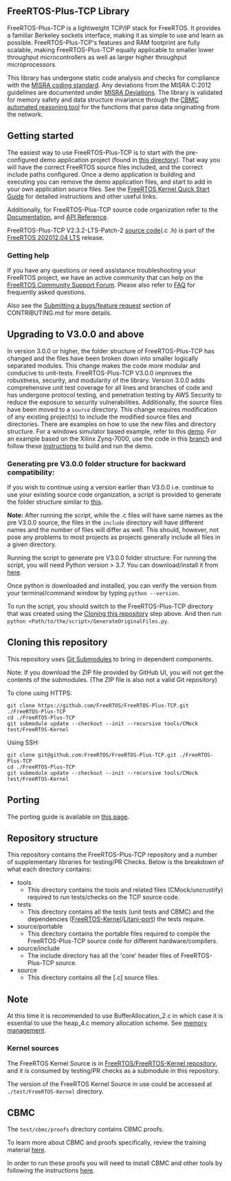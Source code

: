 ## FreeRTOS-Plus-TCP Library
FreeRTOS-Plus-TCP is a lightweight TCP/IP stack for FreeRTOS. It provides a familiar Berkeley sockets interface, making it as simple to use and learn as possible. FreeRTOS-Plus-TCP's features and RAM footprint are fully scalable, making FreeRTOS-Plus-TCP equally applicable to smaller lower throughput microcontrollers as well as larger higher throughput microprocessors.

This library has undergone static code analysis and checks for compliance with the [MISRA coding standard](https://www.misra.org.uk/). Any deviations from the MISRA C:2012 guidelines are documented under [MISRA Deviations](https://github.com/FreeRTOS/FreeRTOS-Plus-TCP/blob/main/MISRA.md). The library is validated for memory safety and data structure invariance through the [CBMC automated reasoning tool](https://www.cprover.org/cbmc/) for the functions that parse data originating from the network.

## Getting started
The easiest way to use FreeRTOS-Plus-TCP is to start with the pre-configured demo application project (found in [this directory](https://github.com/FreeRTOS/FreeRTOS/tree/master/FreeRTOS-Plus/Demo/FreeRTOS_Plus_TCP_Minimal_Windows_Simulator)).  That way you will have the correct FreeRTOS source files included, and the correct include paths configured.  Once a demo application is building and executing you can remove the demo application files, and start to add in your own application source files.  See the [FreeRTOS Kernel Quick Start Guide](https://www.freertos.org/FreeRTOS-quick-start-guide.html) for detailed instructions and other useful links.

Additionally, for FreeRTOS-Plus-TCP source code organization refer to the [Documentation](http://www.FreeRTOS.org/FreeRTOS-Plus/FreeRTOS_Plus_TCP/TCP_Networking_Tutorial.html), and [API Reference](https://freertos.org/FreeRTOS-Plus/FreeRTOS_Plus_TCP/FreeRTOS_TCP_API_Functions.html).

FreeRTOS-Plus-TCP V2.3.2-LTS-Patch-2 [source code](https://github.com/FreeRTOS/FreeRTOS-Plus-TCP/tree/V2.3.2-LTS-Patch-2)(.c .h) is part of the [FreeRTOS 202012.04 LTS](https://github.com/FreeRTOS/FreeRTOS-LTS/tree/202012.04-LTS) release.

### Getting help
If you have any questions or need assistance troubleshooting your FreeRTOS project, we have an active community that can help on the [FreeRTOS Community Support Forum](https://forums.freertos.org). Please also refer to [FAQ](http://www.freertos.org/FAQHelp.html) for frequently asked questions.

Also see the [Submitting a bugs/feature request](https://github.com/FreeRTOS/FreeRTOS-Plus-TCP/blob/main/.github/CONTRIBUTING.md#submitting-a-bugsfeature-request) section of CONTRIBUTING.md for more details.

## Upgrading to V3.0.0 and above
In version 3.0.0 or higher, the folder structure of FreeRTOS-Plus-TCP has changed and the files have been broken down into smaller logically separated modules. This change makes the code more modular and conducive to unit-tests. FreeRTOS-Plus-TCP V3.0.0 improves the robustness, security, and modularity of the library. Version 3.0.0 adds comprehensive unit test coverage for all lines and branches of code and has undergone protocol testing, and penetration testing by AWS Security to reduce the exposure to security vulnerabilities. Additionally, the source files have been moved to a `source` directory. This change requires modification of any existing project(s) to include the modified source files and directories. There are examples on how to use the new files and directory structure. For a windows simulator based example, refer to this [demo](https://github.com/FreeRTOS/FreeRTOS/tree/TCPRefactorDemo/FreeRTOS-Plus/Demo/FreeRTOS_Plus_TCP_Minimal_Windows_Simulator). For an example based on the Xilinx Zynq-7000, use the code in this [branch](https://github.com/aws/amazon-freertos/tree/TCPRefactorDemo) and follow these [instructions](https://docs.aws.amazon.com/freertos/latest/userguide/getting_started_xilinx.html) to build and run the demo.

### Generating pre V3.0.0 folder structure for backward compatibility:
If you wish to continue using a version earlier than V3.0.0 i.e. continue to use your existing source code organization, a script is provided to generate the folder structure similar to [this](https://github.com/FreeRTOS/FreeRTOS-Plus-TCP/tree/f118c8415b4373e3d6e6dbd2d5a116f7eaf27b63).

**Note:** After running the script, while the .c files will have same names as the pre V3.0.0 source, the files in the `include` directory will have different names and the number of files will differ as well. This should, however, not pose any problems to most projects as projects generally include all files in a given directory.

Running the script to generate pre V3.0.0 folder structure:
For running the script, you will need Python version > 3.7. You can download/install it from [here](https://www.python.org/downloads/).

Once python is downloaded and installed, you can verify the version from your terminal/command window by typing `python --version`.

To run the script, you should switch to the FreeRTOS-Plus-TCP directory that was created using the [Cloning this repository](#cloning-this-repository) step above.
And then run  `python <Path/to/the/script>/GenerateOriginalFiles.py`.

## Cloning this repository
This repository uses [Git Submodules](https://git-scm.com/book/en/v2/Git-Tools-Submodules) to bring in dependent components.

Note: If you download the ZIP file provided by GitHub UI, you will not get the contents of the submodules. (The ZIP file is also not a valid Git repository)

To clone using HTTPS:
```
git clone https://github.com/FreeRTOS/FreeRTOS-Plus-TCP.git ./FreeRTOS-Plus-TCP
cd ./FreeRTOS-Plus-TCP
git submodule update --checkout --init --recursive tools/CMock test/FreeRTOS-Kernel
```
Using SSH:
```
git clone git@github.com:FreeRTOS/FreeRTOS-Plus-TCP.git ./FreeRTOS-Plus-TCP
cd ./FreeRTOS-Plus-TCP
git submodule update --checkout --init --recursive tools/CMock test/FreeRTOS-Kernel
```

## Porting
The porting guide is available on [this page](http://www.FreeRTOS.org/FreeRTOS-Plus/FreeRTOS_Plus_TCP/FreeRTOS_TCP_Porting.html).

## Repository structure
This repository contains the FreeRTOS-Plus-TCP repository and a number of supplementary libraries for testing/PR Checks.
Below is the breakdown of what each directory contains:
- tools
    - This directory contains the tools and related files (CMock/uncrustify) required to run tests/checks on the TCP source code.
- tests
    - This directory contains all the tests (unit tests and CBMC) and the dependencies ([FreeRTOS-Kernel](https://github.com/FreeRTOS/FreeRTOS-Kernel)/[Litani-port](https://github.com/awslabs/aws-build-accumulator)) the tests require.
- source/portable
    - This directory contains the portable files required to compile the FreeRTOS-Plus-TCP source code for different hardware/compilers.
- source/include
    - The include directory has all the 'core' header files of FreeRTOS-Plus-TCP source.
- source
    - This directory contains all the [.c] source files.

## Note
At this time it is recommended to use BufferAllocation_2.c in which case it is essential to use the heap_4.c memory allocation scheme. See [memory management](http://www.FreeRTOS.org/a00111.html).

### Kernel sources
The FreeRTOS Kernel Source is in [FreeRTOS/FreeRTOS-Kernel repository](https://github.com/FreeRTOS/FreeRTOS-Kernel), and it is consumed by testing/PR checks as a submodule in this repository.

The version of the FreeRTOS Kernel Source in use could be accessed at ```./test/FreeRTOS-Kernel``` directory.

## CBMC

The `test/cbmc/proofs` directory contains CBMC proofs.

To learn more about CBMC and proofs specifically, review the training material [here](https://model-checking.github.io/cbmc-training).

In order to run these proofs you will need to install CBMC and other tools by following the instructions [here](https://model-checking.github.io/cbmc-training/installation.html).
